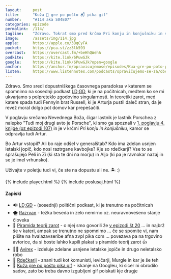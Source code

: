 ```yaml
---
layout: 	post
title:  	"Kuža 🐶 gre po pošto 📬 pika gif"
number: 	"#114 aka S04E07"
categories:	epizode
permalink:	/114/
tagline: 	"Zdravo. Tokrat smo pred krčmo Pri konju in konjušniku in se spet spomnimo na piramido teorij zarot ... in na zdelan usnjen letalski jopič. In na kužka, ki gre po pošto."
image:		/assets/img/114.jpg
apple:		https://apple.co/3BqCyFA
pocket:		https://pca.st/zz3lk593
overcast:	https://overcast.fm/+beHhQWehA
podkite:	https://kite.link/6PuwGJk
google:		https://kite.link/6PuwGJk?open=google
anchor:		https://anchor.fm/opravicujemose/episodes/Kua-gre-po-poto-pika-gif-e1ltpjt
listen:		https://www.listennotes.com/podcasts/opravičujemo-se-za/oben-praktisch-hinten-erotisch-jR5BkSLvVtW/embed/
---
```


Zdravo. Smo sredi dopustniškega časovnega paradoksa v katerem se spomnimo na sosednji podkast [LD;GD](https://metinalista.si/category/ldgd/), ki je na počitnicah, medtem ko se mi ukvarjamo s polpreteklo zgodovino singularnosti. In teoretiki zarot, med katere spada tudi Fennyin brat Russell, ki je Arturja pustil daleč stran, da je revež moral dolgo pot domov kar prepešačiti. 

V poglavju srečamo Nevednega Boža, čigar lastnik je lastnik Porschea z nalepko "Tudi moj drugi avto je Porsche", ki smo ga spoznali v [1. poglavju 4. knjige (oz epizodi 107)](https://opravicujemo.se/107) in je v krčmi _Pri konju in konjušniku_, kamor se odpravlja tudi Artur. 

Bo Artur vstopil? Ali bo raje odšel v generalštab? Kdo ima zdelan usnjen letalski jopič, kdo nosi raztrgane kavbojke? Kje so rdečkarji? Vse to se sprašujejo Peli in Zi (ki sta te dni na morju) in Aljo (ki pa je ravnokar nazaj in se je imel vrhunsko). 

Uživajte v poletju tudi vi, če ste na dopustu ali ne. 🏝 :) 

{% include player.html %}
{% include poslusaj.html %}

<!--break-->

#### Zapiski

- 🔊 [LD;GD](https://metinalista.si/category/ldgd/) - (sosednji) politični podkast, ki je trenutno na počitnicah
- 🌪 [Razrvan](https://fran.si/134/slovenski-pravopis/3787467/razrvan?View=1&Query=razrvan) - težka beseda in zelo nemirno oz. neuravnovešeno stanje človeka
- 🔽 [Piramida teorij zarot](https://www.redbubble.com/shop/ap/96203582) - o njej smo govorili že [v epizodi št 20](https://opravicujemo.se/020/) ... in najbrž še v kateri, ampak se trenutno ne spomnimo ... če se spomite vi, nam pišite na hvalazavseribe afna zvpl pika com ... povezava pa na trgovino avtorice, da si boste lahko kupili plakat s piramido teorij zarot 👍
- 👨‍✈️ [Avirex](https://en.wikipedia.org/wiki/Avirex) - izdeluje zdelane usnjene letalske jopiče in drugo neletalsko robo
- 🚨 [Rdečkarji](https://fran.si/iskanje?View=1&Query=rde%C4%8Dkar) - znani tudi kot komunisti, levičarji, Murgle in kar je še teh
- 🐶 [Kuža gre po pošto pika gif](https://www.google.com/search?q=dog+getting+the+mail+gif) - iskanje na Googleu, ki sicer ni obrodilo sadov, zato bo treba davno izgubljeni gif poiskati kje drugje